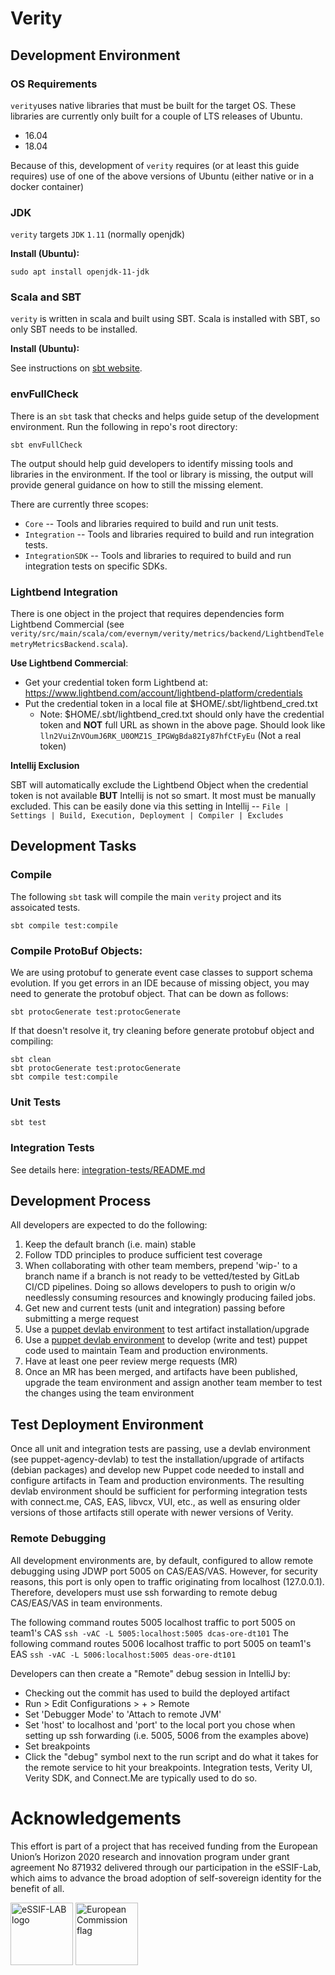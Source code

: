 # Verity

## Development Environment

### OS Requirements
`verity`uses native libraries that must be built for the target OS. These libraries are currently only built for a couple
of LTS releases of Ubuntu.

* 16.04
* 18.04

Because of this, development of `verity` requires (or at least this guide requires) use of one of the above versions of
Ubuntu (either native or in a docker container)


### JDK

`verity` targets `JDK` `1.11` (normally openjdk)

**Install (Ubuntu):**
```shell
sudo apt install openjdk-11-jdk
```

### Scala and SBT 

`verity` is written in scala and built using SBT. Scala is installed with SBT, so only SBT needs to be installed.

**Install (Ubuntu):**

See instructions on [sbt website](https://www.scala-sbt.org/download.html).

### envFullCheck

There is an `sbt` task that checks and helps guide setup of the development environment. Run the following in repo's root 
directory:

```sbt envFullCheck```

The output should help guid developers to identify missing tools and libraries in the environment. If the tool or 
library is missing, the output will provide general guidance on how to still the missing element. 

There are currently three
scopes:
* `Core` -- Tools and libraries required to build and run unit tests.
* `Integration` -- Tools and libraries required to build and run integration tests.
* `IntegrationSDK` -- Tools and libraries to required to build and run integration tests on specific SDKs.

### Lightbend Integration
There is one object in the project that requires dependencies form Lightbend Commercial
(see `verity/src/main/scala/com/evernym/verity/metrics/backend/LightbendTelemetryMetricsBackend.scala`).

**Use Lightbend Commercial**:
* Get your credential token form Lightbend at: https://www.lightbend.com/account/lightbend-platform/credentials
* Put the credential token in a local file at $HOME/.sbt/lightbend_cred.txt
   * Note: $HOME/.sbt/lightbend_cred.txt should only have the credential token and **NOT** full URL as shown in the above page. Should look like `lln2VuiZnVOumJ6RK_U0OMZ1S_IPGWgBda82Iy87hfCtFyEu` (Not a real token)

**Intellij Exclusion**

SBT will automatically exclude the Lightbend Object when the credential token is not available **BUT** Intellij is not so smart. It most must be manually excluded. This can be easily done via this setting in Intellij -- `File | Settings | Build, Execution, Deployment | Compiler | Excludes`


## Development Tasks

### Compile
The following `sbt` task will compile the main `verity` project and its assoicated tests.

```shell
sbt compile test:compile
```


### Compile ProtoBuf Objects:
We are using protobuf to generate event case classes to support schema evolution.
If you get errors in an IDE because of missing object, you may need to generate the protobuf object. That can be down 
as follows:

```
sbt protocGenerate test:protocGenerate
```

If that doesn't resolve it, try cleaning before generate protobuf object and compiling:

```
sbt clean
sbt protocGenerate test:protocGenerate
sbt compile test:compile
```

### Unit Tests

```sbt test```

### Integration Tests
See details here: [integration-tests/README.md](integration-tests/README.md)

## Development Process
All developers are expected to do the following:

1. Keep the default branch (i.e. main) stable
2. Follow TDD principles to produce sufficient test coverage
3. When collaborating with other team members, prepend 'wip-' to a branch name if
   a branch is not ready to be vetted/tested by GitLab CI/CD pipelines. Doing so
   allows developers to push to origin w/o needlessly consuming resources and
   knowingly producing failed jobs.
4. Get new and current tests (unit and integration) passing before submitting a merge request
5. Use a [puppet devlab environment](https://gitlab.corp.evernym.com/puppet/puppet-agency-devlab) to test artifact installation/upgrade
6. Use a [puppet devlab environment](https://gitlab.corp.evernym.com/puppet/puppet-agency-devlab) to develop (write and test) puppet code used to maintain Team and production environments.
7. Have at least one peer review merge requests (MR)
8. Once an MR has been merged, and artifacts have been published, upgrade the
   team environment and assign another team member to test the changes using the
   team environment

## Test Deployment Environment
Once all unit and integration tests are passing, use a devlab environment (see puppet-agency-devlab)
to test the installation/upgrade of artifacts (debian packages) and develop new
Puppet code needed to install and configure artifacts in Team and production
environments. The resulting devlab environment should be sufficient for
performing integration tests with connect.me, CAS, EAS, libvcx, VUI, etc., as
well as ensuring older versions of those artifacts still operate with newer
versions of Verity.

### Remote Debugging
All development environments are, by default, configured to allow remote debugging
using JDWP port 5005 on CAS/EAS/VAS. However, for security reasons, this port is
only open to traffic originating from localhost (127.0.0.1). Therefore,
developers must use ssh forwarding to remote debug CAS/EAS/VAS in team
environments.

The following command routes 5005 localhost traffic to port 5005 on team1's CAS
```ssh -vAC -L 5005:localhost:5005 dcas-ore-dt101```
The following command routes 5006 localhost traffic to port 5005 on team1's EAS
```ssh -vAC -L 5006:localhost:5005 deas-ore-dt101```
 
Developers can then create a "Remote" debug session in IntelliJ by: 
* Checking out the commit has used to build the deployed artifact
* Run > Edit Configurations > + > Remote
* Set 'Debugger Mode' to 'Attach to remote JVM'
* Set 'host' to localhost and 'port' to the local port you chose when setting up ssh forwarding (i.e. 5005, 5006 from the examples above)
* Set breakpoints
* Click the "debug" symbol next to the run script and do what it takes for the remote service to hit your breakpoints. Integration tests, Verity UI, Verity SDK, and Connect.Me are typically used to do so.

# Acknowledgements
This effort is part of a project that has received funding from the European Union’s Horizon 2020 research and innovation program under grant agreement No 871932 delivered through our participation in the eSSIF-Lab, which aims to advance the broad adoption of self-sovereign identity for the benefit of all.

<img src="https://essif-lab.eu/wp-content/uploads/2020/04/essif-logo.png" alt="eSSIF-LAB logo" height="100px">
<img src="https://europa.eu/european-union/sites/europaeu/files/docs/body/flag_yellow_low.jpg" alt="European Commission flag" height="100px">
